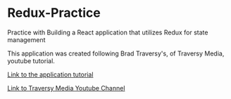 # Redux-Practice
Practice with Building a React application that utilizes Redux for state management

This application was created following Brad Traversy's, of Traversy Media, youtube tutorial.

[Link to the application tutorial](https://www.youtube.com/watch?v=93p3LxR9xfM)

[Link to Traversy Media Youtube Channel](https://www.youtube.com/channel/UC29ju8bIPH5as8OGnQzwJyA)